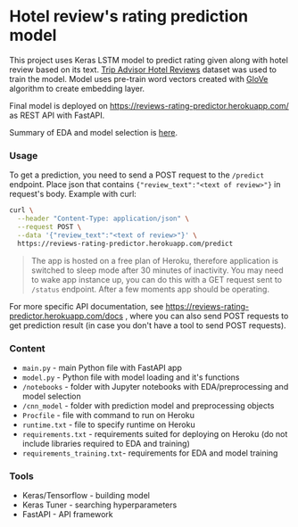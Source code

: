 # Hotel review's rating prediction model

This project uses Keras LSTM model to predict rating given along with hotel review based on its text. [Trip Advisor Hotel Reviews](https://www.kaggle.com/andrewmvd/trip-advisor-hotel-reviews) dataset was used to train the model. Model uses pre-train word vectors created with [GloVe](https://nlp.stanford.edu/projects/glove/) algorithm to create embedding layer.

Final model is deployed on https://reviews-rating-predictor.herokuapp.com/ as REST API with FastAPI.

Summary of EDA and model selection is [here](https://github.com/p-wojciechowski/review-rating-prediction/tree/main/notebooks).

### Usage

To get a prediction, you need to send a POST request to the `/predict` endpoint. Place json that contains `{"review_text":"<text of review>"}` in request's body. Example with curl:

```bash
curl \
  --header "Content-Type: application/json" \
  --request POST \
  --data '{"review_text":"<text of review>"}' \
  https://reviews-rating-predictor.herokuapp.com/predict
```

> The app is hosted on a free plan of Heroku, therefore application is switched to sleep mode after 30 minutes of inactivity. You may need to wake app instance up, you can do this with a GET request sent to `/status` endpoint. After a few moments app should be operating.

For more specific API documentation, see https://reviews-rating-predictor.herokuapp.com/docs , where you can also send POST requests to get prediction result (in case you don't have a tool to send POST requests).

### Content

* `main.py` - main Python file with FastAPI app
* `model.py` - Python file with model loading and it's functions
* `/notebooks` - folder with Jupyter notebooks with EDA/preprocessing and model selection
* `/cnn_model` - folder with prediction model and preprocessing objects
* `Procfile` - file with command to run on Heroku
* `runtime.txt` - file to specify runtime on Heroku
* `requirements.txt` - requirements suited for deploying on Heroku (do not include libraries required to EDA and training)
* `requirements_training.txt`- requirements for EDA and model training

### Tools

* Keras/Tensorflow - building model
* Keras Tuner - searching hyperparameters
* FastAPI - API framework

